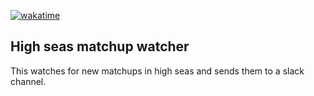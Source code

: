 [![wakatime](https://wakatime.com/badge/user/018eed1d-6093-4f51-9fca-7863b7a1ac97/project/cf20ef02-7a86-4fa1-a67e-ad60f259dc1f.svg)](https://wakatime.com/badge/user/018eed1d-6093-4f51-9fca-7863b7a1ac97/project/cf20ef02-7a86-4fa1-a67e-ad60f259dc1f)

## High seas matchup watcher

This watches for new matchups in high seas and sends them to a slack channel.
